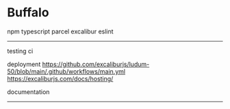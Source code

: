 # Buffalo

npm
typescript
parcel
excalibur
eslint

---
testing
ci

deployment
https://github.com/excaliburjs/ludum-50/blob/main/.github/workflows/main.yml
https://excaliburjs.com/docs/hosting/

documentation

---

